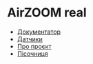 # AirZOOM real

- [Документатор](docsify/README.md)
- [Датчики](sensors/README.md)
- [Про проєкт](media/README.md)
- [Пісочниця](sandbox/README.md)
